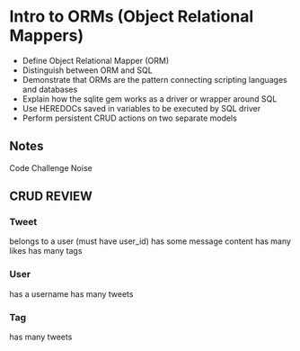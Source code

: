 # Intro to ORMs (Object Relational Mappers)

* Define Object Relational Mapper (ORM)
* Distinguish between ORM and SQL
* Demonstrate that ORMs are the pattern connecting scripting languages and databases
* Explain how the sqlite gem works as a driver or wrapper around SQL
* Use HEREDOCs saved in variables to be executed by SQL driver
* Perform persistent CRUD actions on two separate models


## Notes

Code Challenge
Noise

## CRUD REVIEW

### Tweet
belongs to a user (must have user_id)
has some message content
has many likes
has many tags

### User
has a username
has many tweets

### Tag
has many tweets
